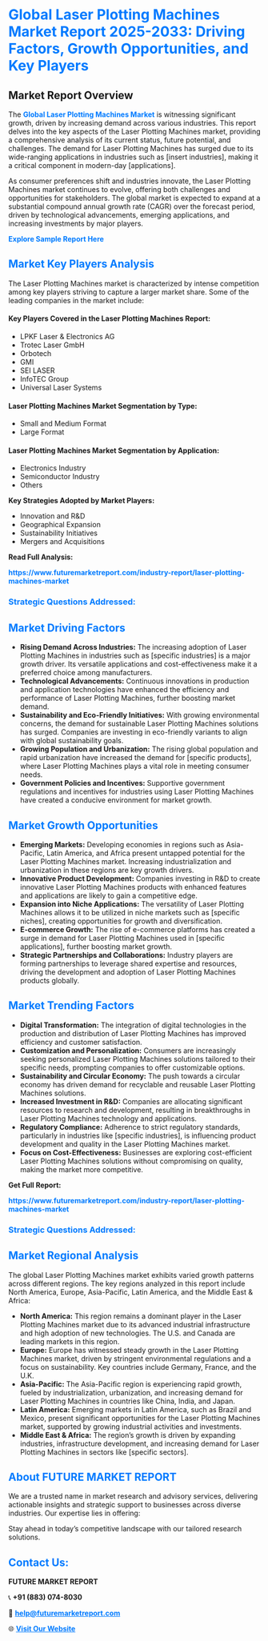 <h1 style="color: #007BFF;">Global Laser Plotting Machines Market Report 2025-2033: Driving Factors, Growth Opportunities, and Key Players</h1>

<section id="overview">
<h2>Market Report Overview</h2>
<p>The <a href="https://www.futuremarketreport.com/industry-report/laser-plotting-machines-market" style="color: #007BFF; text-decoration: none;"><strong>Global Laser Plotting Machines Market</strong></a> is witnessing significant growth, driven by increasing demand across various industries. This report delves into the key aspects of the Laser Plotting Machines market, providing a comprehensive analysis of its current status, future potential, and challenges. The demand for Laser Plotting Machines has surged due to its wide-ranging applications in industries such as [insert industries], making it a critical component in modern-day [applications].</p>
<p>As consumer preferences shift and industries innovate, the Laser Plotting Machines market continues to evolve, offering both challenges and opportunities for stakeholders. The global market is expected to expand at a substantial compound annual growth rate (CAGR) over the forecast period, driven by technological advancements, emerging applications, and increasing investments by major players.</p>
</section>

<section id="overview">
<p><a href="https://www.futuremarketreport.com/request-sample/reportId=32914" style="color: #007BFF; text-decoration: none;"><strong>Explore Sample Report Here</strong></a></p>
</section>

<section id="key-players">
<h2 style="color: #007BFF;">Market Key Players Analysis</h2>
<p>The Laser Plotting Machines market is characterized by intense competition among key players striving to capture a larger market share. Some of the leading companies in the market include:</p>
<h4>Key Players Covered in the Laser Plotting Machines Report:</h4>
<ul><li>LPKF Laser &amp; Electronics AG</li><li>Trotec Laser GmbH</li><li>Orbotech</li><li>GMI</li><li>SEI LASER</li><li>InfoTEC Group</li><li>Universal Laser Systems</li></ul>
<h4>Laser Plotting Machines Market Segmentation by Type:</h4>
<ul><li>Small and Medium Format</li><li>Large Format</li></ul>

<h4>Laser Plotting Machines Market Segmentation by Application:</h4>
<ul><li>Electronics Industry</li><li>Semiconductor Industry</li><li>Others</li></ul>
<p><strong>Key Strategies Adopted by Market Players:</strong></p>
<ul>
<li>Innovation and R&D</li>
<li>Geographical Expansion</li>
<li>Sustainability Initiatives</li>
<li>Mergers and Acquisitions</li>
</ul>
</section>

<section>
<p><strong>Read Full Analysis: </strong></p><a href="https://www.futuremarketreport.com/industry-report/laser-plotting-machines-market" style="color: #007BFF; text-decoration: none;"><strong>https://www.futuremarketreport.com/industry-report/laser-plotting-machines-market</strong></a>
<h3 style="color: #007BFF;">Strategic Questions Addressed:</h3>
</section>

<section id="driving-factors">
<h2 style="color: #007BFF;">Market Driving Factors</h2>
<ul>
<li><strong>Rising Demand Across Industries:</strong> The increasing adoption of Laser Plotting Machines in industries such as [specific industries] is a major growth driver. Its versatile applications and cost-effectiveness make it a preferred choice among manufacturers.</li>
<li><strong>Technological Advancements:</strong> Continuous innovations in production and application technologies have enhanced the efficiency and performance of Laser Plotting Machines, further boosting market demand.</li>
<li><strong>Sustainability and Eco-Friendly Initiatives:</strong> With growing environmental concerns, the demand for sustainable Laser Plotting Machines solutions has surged. Companies are investing in eco-friendly variants to align with global sustainability goals.</li>
<li><strong>Growing Population and Urbanization:</strong> The rising global population and rapid urbanization have increased the demand for [specific products], where Laser Plotting Machines plays a vital role in meeting consumer needs.</li>
<li><strong>Government Policies and Incentives:</strong> Supportive government regulations and incentives for industries using Laser Plotting Machines have created a conducive environment for market growth.</li>
</ul>
</section>

<section id="growth-opportunities">
<h2 style="color: #007BFF;">Market Growth Opportunities</h2>
<ul>
<li><strong>Emerging Markets:</strong> Developing economies in regions such as Asia-Pacific, Latin America, and Africa present untapped potential for the Laser Plotting Machines market. Increasing industrialization and urbanization in these regions are key growth drivers.</li>
<li><strong>Innovative Product Development:</strong> Companies investing in R&D to create innovative Laser Plotting Machines products with enhanced features and applications are likely to gain a competitive edge.</li>
<li><strong>Expansion into Niche Applications:</strong> The versatility of Laser Plotting Machines allows it to be utilized in niche markets such as [specific niches], creating opportunities for growth and diversification.</li>
<li><strong>E-commerce Growth:</strong> The rise of e-commerce platforms has created a surge in demand for Laser Plotting Machines used in [specific applications], further boosting market growth.</li>
<li><strong>Strategic Partnerships and Collaborations:</strong> Industry players are forming partnerships to leverage shared expertise and resources, driving the development and adoption of Laser Plotting Machines products globally.</li>
</ul>
</section>

<section id="trending-factors">
<h2 style="color: #007BFF;">Market Trending Factors</h2>
<ul>
<li><strong>Digital Transformation:</strong> The integration of digital technologies in the production and distribution of Laser Plotting Machines has improved efficiency and customer satisfaction.</li>
<li><strong>Customization and Personalization:</strong> Consumers are increasingly seeking personalized Laser Plotting Machines solutions tailored to their specific needs, prompting companies to offer customizable options.</li>
<li><strong>Sustainability and Circular Economy:</strong> The push towards a circular economy has driven demand for recyclable and reusable Laser Plotting Machines solutions.</li>
<li><strong>Increased Investment in R&D:</strong> Companies are allocating significant resources to research and development, resulting in breakthroughs in Laser Plotting Machines technology and applications.</li>
<li><strong>Regulatory Compliance:</strong> Adherence to strict regulatory standards, particularly in industries like [specific industries], is influencing product development and quality in the Laser Plotting Machines market.</li>
<li><strong>Focus on Cost-Effectiveness:</strong> Businesses are exploring cost-efficient Laser Plotting Machines solutions without compromising on quality, making the market more competitive.</li>
</ul>
</section>

<section>
<p><strong>Get Full Report: </strong></p><a href="https://www.futuremarketreport.com/industry-report/laser-plotting-machines-market" style="color: #007BFF; text-decoration: none;"><strong>https://www.futuremarketreport.com/industry-report/laser-plotting-machines-market</strong></a>
<h3 style="color: #007BFF;">Strategic Questions Addressed:</h3>
</section>


<section id="regional-analysis">
<h2 style="color: #007BFF;">Market Regional Analysis</h2>
<p>The global Laser Plotting Machines market exhibits varied growth patterns across different regions. The key regions analyzed in this report include North America, Europe, Asia-Pacific, Latin America, and the Middle East & Africa:</p>
<ul>
<li><strong>North America:</strong> This region remains a dominant player in the Laser Plotting Machines market due to its advanced industrial infrastructure and high adoption of new technologies. The U.S. and Canada are leading markets in this region.</li>
<li><strong>Europe:</strong> Europe has witnessed steady growth in the Laser Plotting Machines market, driven by stringent environmental regulations and a focus on sustainability. Key countries include Germany, France, and the U.K.</li>
<li><strong>Asia-Pacific:</strong> The Asia-Pacific region is experiencing rapid growth, fueled by industrialization, urbanization, and increasing demand for Laser Plotting Machines in countries like China, India, and Japan.</li>
<li><strong>Latin America:</strong> Emerging markets in Latin America, such as Brazil and Mexico, present significant opportunities for the Laser Plotting Machines market, supported by growing industrial activities and investments.</li>
<li><strong>Middle East & Africa:</strong> The region’s growth is driven by expanding industries, infrastructure development, and increasing demand for Laser Plotting Machines in sectors like [specific sectors].</li>
</ul>
</section>

<footer>
<h2 style="color: #007BFF;">About FUTURE MARKET REPORT</h2>
<p>We are a trusted name in market research and advisory services, delivering actionable insights and strategic support to businesses across diverse industries. Our expertise lies in offering:</p>

<p>Stay ahead in today’s competitive landscape with our tailored research solutions.</p>

<h2 style="color: #007BFF;">Contact Us:</h2>
<p><strong>FUTURE MARKET REPORT</strong></p>
<p>📞 <strong>+91 (883) 074-8030</strong></p>
<p>📧 <strong><a href="mailto:help@futuremarketreport.com" style="color: #007BFF;">help@futuremarketreport.com</a></strong></p>
<p>🌐 <strong><a href="https://www.futuremarketreport.com/" style="color: #007BFF;">Visit Our Website</a></strong></p>
</footer>